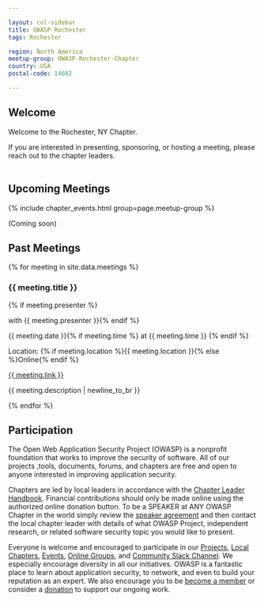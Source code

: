 ```yaml
---

layout: col-sidebar
title: OWASP Rochester
tags: Rochester

region: North America
meetup-group: OWASP-Rochester-Chapter
country: USA
postal-code: 14602

---
```


## Welcome
Welcome to the Rochester, NY Chapter.

If you are interested in presenting, sponsoring, or hosting a meeting, please reach out to the chapter leaders.<br><br>

## Upcoming Meetings
{% include chapter_events.html group=page.meetup-group %}

(Coming soon)

## Past Meetings

{% for meeting in site.data.meetings %}
<h3>{{ meeting.title }}</h3>{% if meeting.presenter %}

with {{ meeting.presenter }}{% endif %}

{{ meeting.date }}{% if meeting.time %} at {{ meeting.time }} {% endif %}

Location: {% if meeting.location %}{{ meeting.location }}{% else %}Online{% endif %}

<a href="{{ meeting.link }}">{{ meeting.link }}</a>
<p>{{ meeting.description | newline_to_br }}</p>
{% endfor %}

## Participation
The Open Web Application Security Project (OWASP) is a nonprofit foundation that works to improve the security of software. All of our projects ,tools, documents, forums, and chapters are free and open to anyone interested in improving application security. 

Chapters are led by local leaders in accordance with the [Chapter Leader Handbook](/www-policy/rules-of-procedure/chapter-handbook). Financial contributions should only be made online using the authorized online donation button. To be a SPEAKER at ANY OWASP Chapter in the world simply review the [speaker agreement](/www-policy/speaker-agreement) and then contact the local chapter leader with details of what OWASP Project, independent research, or related software security topic you would like to present.

Everyone is welcome and encouraged to participate in our [Projects](/projects), [Local Chapters](/chapters), [Events](/events), [Online Groups](https://groups.google.com/a/owasp.com/), and [Community Slack Channel](https://owasp.slack.com/). We especially encourage diversity in all our initiatives. OWASP is a fantastic place to learn about application security, to network, and even to build your reputation as an expert. We also encourage you to be [become a member](/membership) or consider a [donation](/donate) to support our ongoing work.
